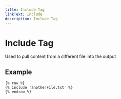 ```yaml
---
title: Include Tag
linkText: Include
description: Include Tag
---
```


# Include Tag

Used to pull content from a different file into the output

## Example

```text
{% raw %}
{% include 'anotherFile.txt' %}
{% endraw %}
```
